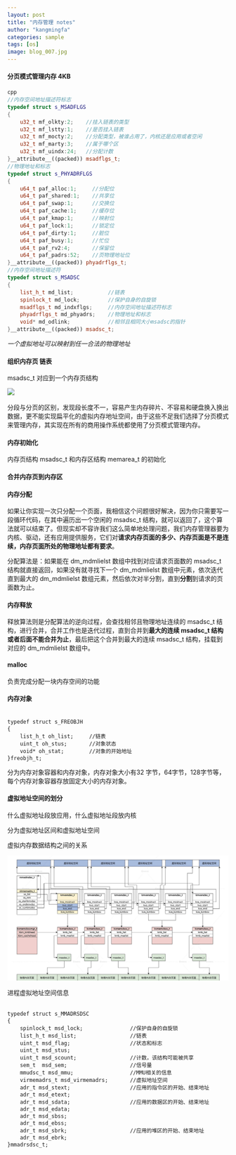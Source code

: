 ```yaml
---
layout: post
title: "内存管理 notes"
author: "kangmingfa"
categories: sample
tags: [os]
image: blog_007.jpg
---
```

#### 分页模式管理内存 4KB

```cpp
cpp
//内存空间地址描述符标志
typedef struct s_MSADFLGS
{
    u32_t mf_olkty:2;    //挂入链表的类型
    u32_t mf_lstty:1;    //是否挂入链表
    u32_t mf_mocty:2;    //分配类型，被谁占用了，内核还是应用或者空闲
    u32_t mf_marty:3;    //属于哪个区
    u32_t mf_uindx:24;   //分配计数
}__attribute__((packed)) msadflgs_t; 
//物理地址和标志  
typedef struct s_PHYADRFLGS
{
    u64_t paf_alloc:1;     //分配位
    u64_t paf_shared:1;    //共享位
    u64_t paf_swap:1;      //交换位
    u64_t paf_cache:1;     //缓存位
    u64_t paf_kmap:1;      //映射位
    u64_t paf_lock:1;      //锁定位
    u64_t paf_dirty:1;     //脏位
    u64_t paf_busy:1;      //忙位
    u64_t paf_rv2:4;       //保留位
    u64_t paf_padrs:52;    //页物理地址位
}__attribute__((packed)) phyadrflgs_t;
//内存空间地址描述符
typedef struct s_MSADSC
{
    list_h_t md_list;           //链表
    spinlock_t md_lock;         //保护自身的自旋锁
    msadflgs_t md_indxflgs;     //内存空间地址描述符标志
    phyadrflgs_t md_phyadrs;    //物理地址和标志
    void* md_odlink;            //相邻且相同大小msadsc的指针
}__attribute__((packed)) msadsc_t;
```

*一个虚拟地址可以映射到任一合法的物理地址*

#### 组织内存页 链表

msadsc_t 对应到一个内存页结构

![](https://static001.geekbang.org/resource/image/8a/01/8af79b011589c5081815a43a2211e901.jpg?wh=5812*4832)

分段与分页的区别，发现段长度不一，容易产生内存碎片、不容易和硬盘换入换出数据，更不能实现扁平化的虚拟内存地址空间，由于这些不足我们选择了分页模式来管理内存，其实现在所有的商用操作系统都使用了分页模式管理内存。

#### 内存初始化

内存页结构 msadsc_t 和内存区结构 memarea_t 的初始化

#### 合并内存页到内存区


#### 内存分配

如果让你实现一次只分配一个页面，我相信这个问题很好解决，因为你只需要写一段循环代码，在其中遍历出一个空闲的 msadsc_t 结构，就可以返回了，这个算法就可以结束了。但现实却不容许我们这么简单地处理问题，我们内存管理器要为内核、驱动，还有应用提供服务，它们对**请求内存页面的多少、内存页面是不是连续，内存页面所处的物理地址都有要求**。

分配算法是：如果能在 dm_mdmlielst 数组中找到对应请求页面数的 msadsc_t 结构就直接返回，如果没有就寻找下一个 dm_mdmlielst 数组中元素，依次迭代直到最大的 dm_mdmlielst 数组元素，然后依次对半分割，直到**分割**到请求的页面数为止。

#### 内存释放

释放算法则是分配算法的逆向过程，会查找相邻且物理地址连续的 msadsc_t 结构，进行合并，合并工作也是迭代过程，直到合并到**最大的连续 msadsc_t 结构或者后面不能合并为止**，最后把这个合并到最大的连续 msadsc_t 结构，挂载到对应的 dm_mdmlielst 数组中。

#### malloc

负责完成分配一块内存空间的功能

#### 内存对象

```

typedef struct s_FREOBJH
{
    list_h_t oh_list;     //链表
    uint_t oh_stus;       //对象状态
    void* oh_stat;        //对象的开始地址
}freobjh_t;
```

分为内存对象容器和内存对象，内存对象大小有32 字节，64字节，128字节等，每个内存对象容器存放固定大小的内存对象。

#### 虚拟地址空间的划分

什么虚拟地址段放应用，什么虚拟地址段放内核

分为虚拟地址区间和虚拟地址空间

虚拟内存数据结构之间的关系

![relation](/assets/img/osvadr.jpg)

进程虚拟地址空间信息

```

typedef struct s_MMADRSDSC
{
    spinlock_t msd_lock;               //保护自身的自旋锁
    list_h_t msd_list;                 //链表
    uint_t msd_flag;                   //状态和标志
    uint_t msd_stus;
    uint_t msd_scount;                 //计数，该结构可能被共享
    sem_t  msd_sem;                    //信号量
    mmudsc_t msd_mmu;                  //MMU相关的信息
    virmemadrs_t msd_virmemadrs;       //虚拟地址空间
    adr_t msd_stext;                   //应用的指令区的开始、结束地址
    adr_t msd_etext;
    adr_t msd_sdata;                   //应用的数据区的开始、结束地址
    adr_t msd_edata;
    adr_t msd_sbss;
    adr_t msd_ebss;
    adr_t msd_sbrk;                    //应用的堆区的开始、结束地址
    adr_t msd_ebrk;
}mmadrsdsc_t;
```
